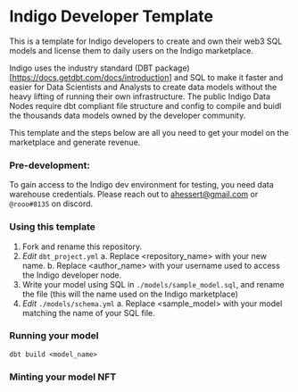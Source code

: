 # Indigo Developer Template
This is a template for Indigo developers to create and own their web3 SQL models and license them to daily users on the Indigo marketplace.

Indigo uses the industry standard (DBT package)[https://docs.getdbt.com/docs/introduction] and SQL to make it faster and easier for Data Scientists and Analysts to create data models without the heavy lifting of running their own infrastructure. The public Indigo Data Nodes require dbt compliant file structure and config to  compile and buidl the thousands data models owned by the developer community. 

This template and the steps below are all you need to get your model on the marketplace and generate revenue.

### Pre-development: 
To gain access to the Indigo dev environment for testing, you need data warehouse credentials. Please reach out to ahessert@gmail.com or `@rooo#8135` on discord.

### Using this template
1. Fork and rename this repository.
2. *Edit* `dbt_project.yml`
  a. Replace <repository_name> with your new name.
  b. Replace <author_name> with your username used to access the Indigo developer node.
3. Write your model using SQL in `./models/sample_model.sql`, and rename the file (this will the name used on the Indigo marketplace)
4. *Edit* `./models/schema.yml`
  a. Replace <sample_model> with your model matching the name of your SQL file.
  

### Running your model
`dbt build <model_name>`

### Minting your model NFT

